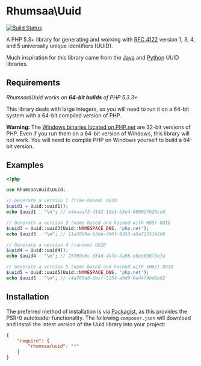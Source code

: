 # Rhumsaa\Uuid

[![Build Status](https://secure.travis-ci.org/ramsey/uuid.png)](http://travis-ci.org/ramsey/uuid)

A PHP 5.3+ library for generating and working with [RFC 4122][rfc4122] version
1, 3, 4, and 5 universally unique identifiers (UUID).

Much inspiration for this library came from the [Java][javauuid] and
[Python][pyuuid] UUID libraries.

## Requirements

*Rhumsaa\Uuid works on __64-bit builds__ of PHP 5.3.3+.*

This library deals with large integers, so you will need to run it on a
64-bit system with a 64-bit compiled version of PHP.

**Warning:** The [Windows binaries located on PHP.net][phpwin] are 32-bit
versions of PHP. Even if you run them on a 64-bit version of Windows, this
library will not work. You will need to compile PHP on Windows yourself to
build a 64-bit version.

## Examples

```php
<?php

use Rhumsaa\Uuid\Uuid;

// Generate a version 1 (time-based) UUID
$uuid1 = Uuid::uuid1();
echo $uuid1 . "\n"; // e4eaaaf2-d142-11e1-b3e4-080027620cdd

// Generate a version 3 (name-based and hashed with MD5) UUID
$uuid3 = Uuid::uuid3(Uuid::NAMESPACE_DNS, 'php.net');
echo $uuid3 . "\n"; // 11a38b9a-b3da-360f-9353-a5a725514269

// Generate a version 4 (random) UUID
$uuid4 = Uuid::uuid4();
echo $uuid4 . "\n"; // 25769c6c-d34d-4bfe-ba98-e0ee856f3e7a

// Generate a version 5 (name-based and hashed with SHA1) UUID
$uuid5 = Uuid::uuid5(Uuid::NAMESPACE_DNS, 'php.net');
echo $uuid5 . "\n"; // c4a760a8-dbcf-5254-a0d9-6a4474bd1b62
```


## Installation

The preferred method of installation is via [Packagist][], as this provides
the PSR-0 autoloader functionality. The following `composer.json` will download
and install the latest version of the Uuid library into your project:

```json
{
    "require": {
        "rhumsaa/uuid": "*"
    }
}
```


[rfc4122]: http://tools.ietf.org/html/rfc4122
[javauuid]: http://docs.oracle.com/javase/6/docs/api/java/util/UUID.html
[pyuuid]: http://docs.python.org/library/uuid.html
[phpwin]: http://windows.php.net/download/
[packagist]: http://packagist.org/
